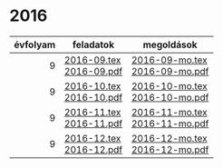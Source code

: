# 2016

| évfolyam | feladatok | megoldások |
|---:|---|---|
| 9|[2016-09.tex](2016-09.tex) <br> [2016-09.pdf](2016-09.pdf) | [2016-09-mo.tex](2016-09-mo.tex) <br> [2016-09-mo.pdf](2016-09-mo.pdf)|
| 9|[2016-10.tex](2016-10.tex) <br> [2016-10.pdf](2016-10.pdf) | [2016-10-mo.tex](2016-10-mo.tex) <br> [2016-10-mo.pdf](2016-09-mo.pdf)|
| 9|[2016-11.tex](2016-11.tex) <br> [2016-11.pdf](2016-11.pdf) | [2016-11-mo.tex](2016-11-mo.tex) <br> [2016-11-mo.pdf](2016-09-mo.pdf)|
| 9|[2016-12.tex](2016-12.tex) <br> [2016-12.pdf](2016-12.pdf) | [2016-12-mo.tex](2016-12-mo.tex) <br> [2016-12-mo.pdf](2016-09-mo.pdf)|
